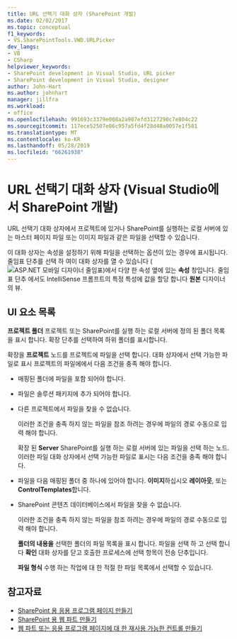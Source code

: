 ```yaml
---
title: URL 선택기 대화 상자 (SharePoint 개발)
ms.date: 02/02/2017
ms.topic: conceptual
f1_keywords:
- VS.SharePointTools.VWD.URLPicker
dev_langs:
- VB
- CSharp
helpviewer_keywords:
- SharePoint development in Visual Studio, URL picker
- SharePoint development in Visual Studio, designer
author: John-Hart
ms.author: johnhart
manager: jillfra
ms.workload:
- office
ms.openlocfilehash: 991693c3379e008a2a907efd3127290c7e804c22
ms.sourcegitcommit: 117ece52507e86c957a5fd4f28d48a0057e1f581
ms.translationtype: MT
ms.contentlocale: ko-KR
ms.lasthandoff: 05/28/2019
ms.locfileid: "66261938"
---
```

# <a name="url-picker-dialog-box-sharepoint-development-in-visual-studio"></a>URL 선택기 대화 상자 (Visual Studio에서 SharePoint 개발)
  URL 선택기 대화 상자에서 프로젝트에 있거나 SharePoint를 실행하는 로컬 서버에 있는 마스터 페이지 파일 또는 이미지 파일과 같은 파일을 선택할 수 있습니다.

 이 대화 상자는 속성을 설정하기 위해 파일을 선택하는 옵션이 있는 경우에 표시됩니다. 줄임표 단추를 선택 하 여이 대화 상자를 열 수 있습니다 (![ASP.NET 모바일 디자이너 줄임표](../sharepoint/media/mwellipsis.gif "ASP.NET 모바일 디자이너 줄임표"))에서 다양 한 속성 옆에 있는 **속성** 창입니다. 줄임표 단추 에서도 IntelliSense 프롬프트의 특정 특성에 값을 할당 합니다 **원본** 디자이너의 뷰.

## <a name="uielement-list"></a>UI 요소 목록
 **프로젝트 폴더** 프로젝트 또는 SharePoint를 실행 하는 로컬 서버에 정의 된 폴더 목록을 표시 합니다. 확장 단추를 선택하여 하위 폴더를 표시합니다.

 확장을 **프로젝트** 노드를 프로젝트에 파일을 선택 합니다. 대화 상자에서 선택 가능한 파일로 표시 프로젝트의 파일에에서 다음 조건을 충족 해야 합니다.

- 매핑된 폴더에 파일을 포함 되어야 합니다.

- 파일은 솔루션 패키지에 추가 되어야 합니다.

- 다른 프로젝트에서 파일을 찾을 수 없습니다.

  이러한 조건을 충족 하지 않는 파일을 참조 하려는 경우에 파일의 경로 수동으로 입력 해야 합니다.

  확장 된 **Server** SharePoint를 실행 하는 로컬 서버에 있는 파일을 선택 하는 노드. 이러한 파일 대화 상자에서 선택 가능한 파일로 표시는 다음 조건을 충족 해야 합니다.

- 파일을 다음 매핑된 폴더 중 하나에 있어야 합니다. **이미지**하십시오 **레이아웃**, 또는 **ControlTemplates**합니다.

- SharePoint 콘텐츠 데이터베이스에서 파일을 찾을 수 없습니다.

  이러한 조건을 충족 하지 않는 파일을 참조 하려는 경우에 파일의 경로 수동으로 입력 해야 합니다.

  **폴더의 내용을** 선택한 폴더의 파일 목록을 표시 합니다. 파일을 선택 하 고 선택 합니다 **확인** 대화 상자를 닫고 호출한 프로세스에 선택 항목이 전송 단추입니다.

  **파일 형식** 수행 하는 작업에 대 한 적절 한 파일 목록에서 선택할 수 있습니다.

## <a name="see-also"></a>참고자료
- [SharePoint 용 응용 프로그램 페이지 만들기](../sharepoint/creating-application-pages-for-sharepoint.md)
- [SharePoint 용 웹 파트 만들기](../sharepoint/creating-web-parts-for-sharepoint.md)
- [웹 파트 또는 응용 프로그램 페이지에 대 한 재사용 가능한 컨트롤 만들기](../sharepoint/creating-reusable-controls-for-web-parts-or-application-pages.md)
